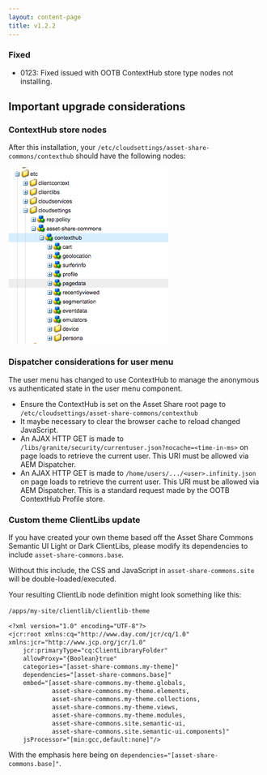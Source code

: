 ```yaml
---
layout: content-page
title: v1.2.2
---
```


### Fixed
- 0123: Fixed issued with OOTB ContextHub store type nodes not installing.

## Important upgrade considerations

### ContextHub store nodes
After this installation, your `/etc/cloudsettings/asset-share-commons/contexthub` should have the following nodes:

![v1.2.2](images/nodes.png)

### Dispatcher considerations for user menu

The user menu has changed to use ContextHub to manage the anonymous vs authenticated state in the user menu component.

* Ensure the ContextHub is set on the Asset Share root page to `/etc/cloudsettings/asset-share-commons/contexthub`
* It maybe necessary to clear the browser cache to reload changed JavaScript.
* An AJAX HTTP GET is made to `/libs/granite/security/currentuser.json?nocache=<time-in-ms>` on page loads to retrieve the current user. This URI must be allowed via AEM Dispatcher.  
* An AJAX HTTP GET is made to `/home/users/.../<user>.infinity.json` on page loads to retrieve the current user. This URI must be allowed via AEM Dispatcher. This is a standard request made by the OOTB ContextHub Profile store.

### Custom theme ClientLibs update

If you have created your own theme based off the Asset Share Commons Semantic UI Light or Dark ClientLibs, please modify its dependencies to include `asset-share-commons.base`. 

Without this include, the CSS and JavaScript in `asset-share-commons.site` will be double-loaded/executed.

Your resulting ClientLib node definition might look something like this:

`/apps/my-site/clientlib/clientlib-theme`

```
<?xml version="1.0" encoding="UTF-8"?>
<jcr:root xmlns:cq="http://www.day.com/jcr/cq/1.0" xmlns:jcr="http://www.jcp.org/jcr/1.0"
    jcr:primaryType="cq:ClientLibraryFolder"
    allowProxy="{Boolean}true"
    categories="[asset-share-commons.my-theme]"
    dependencies="[asset-share-commons.base]"      
    embed="[asset-share-commons.my-theme.globals,
            asset-share-commons.my-theme.elements,
            asset-share-commons.my-theme.collections,
            asset-share-commons.my-theme.views,
            asset-share-commons.my-theme.modules,
            asset-share-commons.site.semantic-ui,
            asset-share-commons.site.semantic-ui.components]"
    jsProcessor="[min:gcc,default:none]"/>

```  

With the emphasis here being on `dependencies="[asset-share-commons.base]"`. 